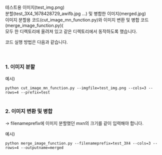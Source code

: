 테스트용 이미지(test_img.png)</br> 
분할(test_3X4_1678428729_awifb.jpg ...) 및 병합한 이미지(merged.jpg)</br> 
이미지 분할용 코드(cut_image_mn_function.py)와 이미지 변환 및 병합 코드(merge_image_function.py)(</br> 
모두 한 디렉토리에 올려져 있고 같은 디렉토리에서 동작하도록 했습니다.</br>

코드 실행 방법은 다음과 같습니다.</br></br></br>



### 1. 이미지 분할
예시)

```python cut_image_mn_function.py --imgfile=test_img.png --cols=3 --rows=4 --prefix=test```</br></br>




### 2. 이미지 변환 및 병합
-> filenameprefix에 이미지 분할했던 mxn의 크기를 같이 입력해야 합니다.

예시)

```python merge_image_function.py --filenameprefix=test_3X4 --cols=3 --rows=4 --outputname=merged```
